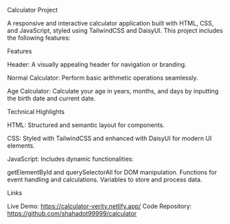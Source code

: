 Calculator Project

A responsive and interactive calculator application built with HTML, CSS, and JavaScript, styled using TailwindCSS and DaisyUI. This project includes the following features:

Features

Header:
 A visually appealing header for navigation or branding.

Normal Calculator:
 Perform basic arithmetic operations seamlessly.

Age Calculator:
 Calculate your age in years, months, and days by inputting the birth date and current date.


Technical Highlights

HTML: 
Structured and semantic layout for components.

CSS:
 Styled with TailwindCSS and enhanced with DaisyUI for modern UI elements.

JavaScript:
 Includes dynamic functionalities:

getElementById and querySelectorAll for DOM manipulation.
Functions for event handling and calculations.
Variables to store and process data.

Links

Live Demo: https://calculator-verity.netlify.app/ 
Code Repository: https://github.com/shahadot99999/calculator